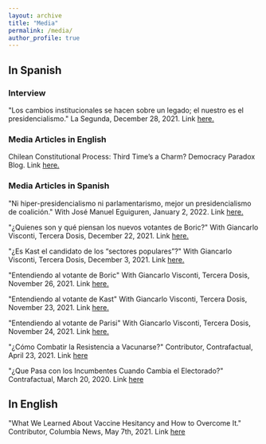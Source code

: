 ```yaml
---
layout: archive
title: "Media"
permalink: /media/
author_profile: true
---
```

## In Spanish

### Interview

"Los cambios institucionales se hacen sobre un legado; el nuestro es el presidencialismo." La Segunda, December 28, 2021. Link [here.](https://digital.lasegunda.com/2021/12/29/A/0U42MDEO#zoom=page-width)

### Media Articles in English

Chilean Constitutional Process: Third Time’s a Charm? Democracy Paradox Blog. Link [here.](https://democracyparadox.com/2023/03/13/chilean-constitutional-process-third-times-a-charm/)

### Media Articles in Spanish

"Ni hiper-presidencialismo ni parlamentarismo, mejor un presidencialismo de coalición." With José Manuel Eguiguren, January 2, 2022. Link [here.](https://terceradosis.cl/2022/01/02/ni-hiper-presidencialismo-ni-parlamentarismo-mejor-un-presidencialismo-de-coalicion/)

"¿Quienes son y qué piensan los nuevos votantes de Boric?" With Giancarlo Visconti, Tercera Dosis, December 22, 2021. Link [here.](https://terceradosis.cl/2021/12/22/quienes-son-y-que-piensan-los-nuevos-votantes-de-boric/)

"¿Es Kast el candidato de los “sectores populares”?"  With Giancarlo Visconti, Tercera Dosis, December 3, 2021. Link [here.](https://terceradosis.cl/2021/12/22/quienes-son-y-que-piensan-los-nuevos-votantes-de-boric/)

"Entendiendo al votante de Boric" With Giancarlo Visconti, Tercera Dosis, November 26, 2021. Link [here.](https://terceradosis.cl/2021/11/26/entendiendo-al-votante-de-boric/)

"Entendiendo al votante de Kast"  With Giancarlo Visconti, Tercera Dosis, November 23, 2021. Link [here.](https://terceradosis.cl/2021/11/23/entendiendo-al-votante-de-kast/)

"Entendiendo al votante de Parisi"  With Giancarlo Visconti, Tercera Dosis, November 24, 2021. Link [here.](https://terceradosis.cl/2021/11/24/entendiendo-al-votante-de-parisi/)

"¿Cómo Combatir la Resistencia a Vacunarse?" Contributor, Contrafactual, April 23, 2021. Link [here](http://contrafactual.cl/2021/04/23/como-combatir-la-resistencia-a-vacunarse/)

"¿Que Pasa con los Incumbentes Cuando Cambia el Electorado?" Contrafactual, March 20, 2020. Link [here](http://contrafactual.cl/2020/03/20/que-pasa-con-los-incumbentes-cuando-cambia-el-electorado/)

## In English

"What We Learned About Vaccine Hesitancy and How to Overcome It." Contributor, Columbia News, May 7th, 2021. Link [here](https://news.columbia.edu/news/overcome-vaccine-hesitancy-messages)

